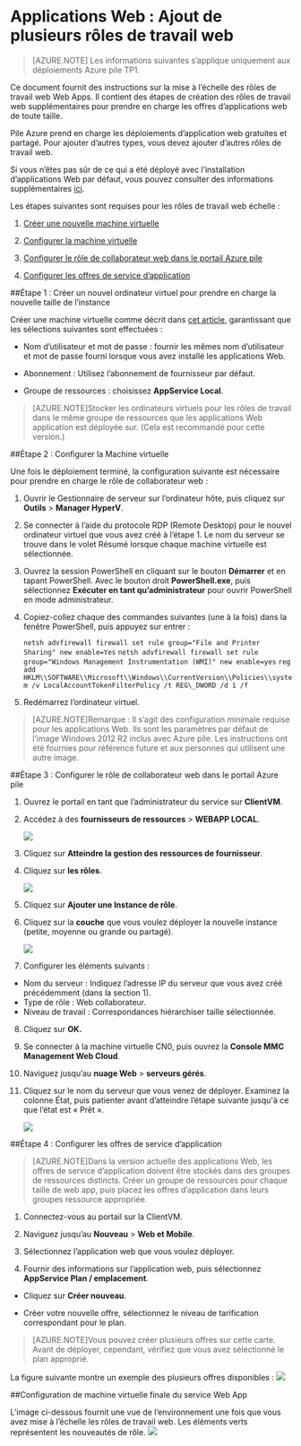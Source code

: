 <properties
    pageTitle="Applications Web ajouter d’autres Web collaborateur rôles | Microsoft Azure"
    description="Instructions détaillées pour suivre l’évolution Azure pile Web App"
    services="azure-stack"
    documentationCenter=""
    authors="kathm"
    manager="slinehan"
    editor=""/>

<tags
    ms.service="azure-stack"
    ms.workload="app-service"
    ms.tgt_pltfrm="na"
    ms.devlang="na"
    ms.topic="article"
    ms.date="09/26/2016"
    ms.author="kathm"/>

#   <a name="web-apps-adding-more-web-worker-roles"></a>Applications Web : Ajout de plusieurs rôles de travail web

> [AZURE.NOTE] Les informations suivantes s’applique uniquement aux déploiements Azure pile TP1.

Ce document fournit des instructions sur la mise à l’échelle des rôles de travail web Web Apps. Il contient des étapes de création des rôles de travail web supplémentaires pour prendre en charge les offres d’applications web de toute taille.

Pile Azure prend en charge les déploiements d’application web gratuites et partagé. Pour ajouter d’autres types, vous devez ajouter d’autres rôles de travail web.

Si vous n’êtes pas sûr de ce qui a été déployé avec l’installation d’applications Web par défaut, vous pouvez consulter des informations supplémentaires [ici](azure-stack-webapps-overview.md).

Les étapes suivantes sont requises pour les rôles de travail web échelle :

1.  [Créer une nouvelle machine virtuelle](#step-1-create-a-new-vm-to-support-the-new-instance-size)

2.  [Configurer la machine virtuelle](#step-2-configure-the-virtual-machine)

3.  [Configurer le rôle de collaborateur web dans le portail Azure pile](#step-3-configure-the-web-worker-role-in-the-azure-stack-portal)

4.  [Configurer les offres de service d’application](#step-4-configure-app-service-plans)

##<a name="step-1-create-a-new-vm-to-support-the-new-instance-size"></a>Étape 1 : Créer un nouvel ordinateur virtuel pour prendre en charge la nouvelle taille de l’instance

Créer une machine virtuelle comme décrit dans [cet article](azure-stack-provision-vm.md), garantissant que les sélections suivantes sont effectuées :

 - Nom d’utilisateur et mot de passe : fournir les mêmes nom d’utilisateur et mot de passe fourni lorsque vous avez installé les applications Web.

 - Abonnement : Utilisez l’abonnement de fournisseur par défaut.

 - Groupe de ressources : choisissez **AppService Local**.

> [AZURE.NOTE]Stocker les ordinateurs virtuels pour les rôles de travail dans le même groupe de ressources que les applications Web application est déployée sur. (Cela est recommandé pour cette version.)

##<a name="step-2-configure-the-virtual-machine"></a>Étape 2 : Configurer la Machine virtuelle

Une fois le déploiement terminé, la configuration suivante est nécessaire pour prendre en charge le rôle de collaborateur web :

1.  Ouvrir le Gestionnaire de serveur sur l’ordinateur hôte, puis cliquez sur **Outils** &gt; **Manager HyperV**.

2.  Se connecter à l’aide du protocole RDP (Remote Desktop) pour le nouvel ordinateur virtuel que vous avez créé à l’étape 1. Le nom du serveur se trouve dans le volet Résumé lorsque chaque machine virtuelle est sélectionnée.

3.  Ouvrez la session PowerShell en cliquant sur le bouton **Démarrer** et en tapant PowerShell. Avec le bouton droit **PowerShell.exe**, puis sélectionnez **Exécuter en tant qu’administrateur** pour ouvrir PowerShell en mode administrateur.

4.  Copiez-collez chaque des commandes suivantes (une à la fois) dans la fenêtre PowerShell, puis appuyez sur entrer :

    ```netsh advfirewall firewall set rule group="File and Printer Sharing" new enable=Yes```
    ```netsh advfirewall firewall set rule group="Windows Management Instrumentation (WMI)" new enable=yes```
    ```reg add HKLM\\SOFTWARE\\Microsoft\\Windows\\CurrentVersion\\Policies\\system /v LocalAccountTokenFilterPolicy /t REG\_DWORD /d 1 /f```

5.  Redémarrez l’ordinateur virtuel.

> [AZURE.NOTE]Remarque : Il s’agit des configuration minimale requise pour les applications Web. Ils sont les paramètres par défaut de l’image Windows 2012 R2 inclus avec Azure pile. Les instructions ont été fournies pour référence future et aux personnes qui utilisent une autre image.

##<a name="step-3-configure-the-web-worker-role-in-the-azure-stack-portal"></a>Étape 3 : Configurer le rôle de collaborateur web dans le portail Azure pile

1.  Ouvrez le portail en tant que l’administrateur du service sur **ClientVM**.

2.  Accédez à des **fournisseurs de ressources** &gt; **WEBAPP LOCAL**.

    ![](media/azure-stack-webapp-add-worker-roles/WebApp-ResourceMgmt.png)
 
3.  Cliquez sur **Atteindre la gestion des ressources de fournisseur**.

4.  Cliquez sur **les rôles**.

    ![](media/azure-stack-webapp-add-worker-roles/WebApp-Roles.png)
 
5.  Cliquez sur **Ajouter une Instance de rôle**.

6.  Cliquez sur la **couche** que vous voulez déployer la nouvelle instance (petite, moyenne ou grande ou partagé).

    ![](media/azure-stack-webapp-add-worker-roles/WebApp-Tiers.png)
 
7.  Configurer les éléments suivants :
 - Nom du serveur : Indiquez l’adresse IP du serveur que vous avez créé précédemment (dans la section 1).
 - Type de rôle : Web collaborateur.
 - Niveau de travail : Correspondances hiérarchiser taille sélectionnée.

8. Cliquez sur **OK.**

9. Se connecter à la machine virtuelle CN0, puis ouvrez la **Console MMC Management Web Cloud**.

10. Naviguez jusqu’au **nuage Web** &gt; **serveurs gérés**.

11. Cliquez sur le nom du serveur que vous venez de déployer. Examinez la colonne État, puis patienter avant d’atteindre l’étape suivante jusqu'à ce que l’état est « Prêt ».

    ![](media/azure-stack-webapp-add-worker-roles/webappmgmtconsole.png)

##<a name="step-4-configure-app-service-plans"></a>Étape 4 : Configurer les offres de service d’application

> [AZURE.NOTE]Dans la version actuelle des applications Web, les offres de service d’application doivent être stockés dans des groupes de ressources distincts. Créer un groupe de ressources pour chaque taille de web app, puis placez les offres d’application dans leurs groupes ressource appropriée.

1.  Connectez-vous au portail sur la ClientVM.

2.  Naviguez jusqu’au **Nouveau** &gt; **Web et Mobile**.

3.  Sélectionnez l’application web que vous voulez déployer.

4.  Fournir des informations sur l’application web, puis sélectionnez **AppService Plan / emplacement**.

-   Cliquez sur **Créer nouveau**.

-   Créer votre nouvelle offre, sélectionnez le niveau de tarification correspondant pour le plan.

> [AZURE.NOTE]Vous pouvez créer plusieurs offres sur cette carte. Avant de déployer, cependant, vérifiez que vous avez sélectionné le plan approprié.

La figure suivante montre un exemple des plusieurs offres disponibles :    ![](media/azure-stack-webapp-add-worker-roles/WebApp-Plans.png)

##<a name="final-web-app-service-vm-configuration"></a>Configuration de machine virtuelle finale du service Web App

L’image ci-dessous fournit une vue de l’environnement une fois que vous avez mise à l’échelle les rôles de travail web. Les éléments verts représentent les nouveautés de rôle.
    ![](media/azure-stack-webapp-add-worker-roles/WebAppsWWRoles.png)
